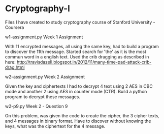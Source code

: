 # Cryptography-I

Files I have created to study cryptography course of Stanford University - Coursera

w1-assignment.py
Week 1 Assignment

With 11 encrypted messages, all using the same key, had to build a program to discover the 11th message. Started search for 'the' as it is the most commun word in a english text.
Used the crib dragging as described in here: http://travisdazell.blogspot.in/2012/11/many-time-pad-attack-crib-drag.html

w2-assignment.py
Week 2 Assignment

Given the key and ciphertexts I had to decrypt 4 text using 2 AES in CBC mode and another 2 using AES in counter mode (CTR). Build a python program to decrypt these messages.

w2-p9.py
Week 2 - Question 9

On this problem, was given the code to create the cipher, the 3 cipher texts, and 4 messages in binary format.
Have to discover without knowing the keys, what was the ciphertext for the 4 message.

